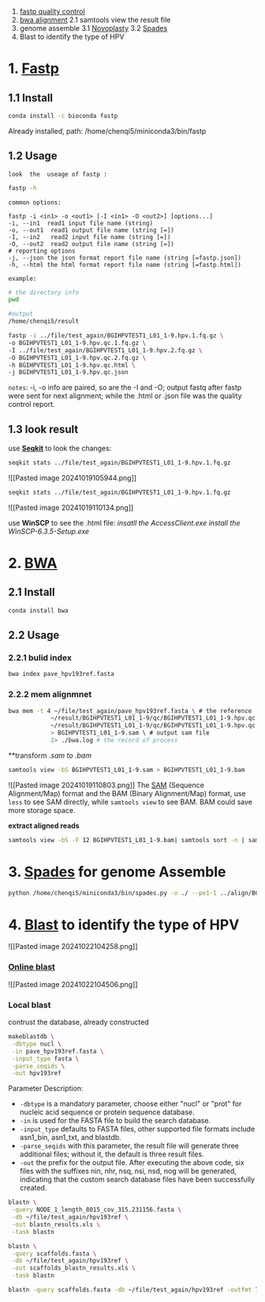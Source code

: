 1. [fastp quality control](#Fastp)
2. [bwa alignment](#BWA)
	2.1 samtools view the result file
3. genome assemble
	 3.1 [Novoplasty](https://github.com/ndierckx/NOVOPlasty)
	 3.2 [Spades](https://github.com/ablab/spades)
4. Blast to identify the type of HPV 
# 1. [Fastp](https://github.com/OpenGene/fastp/blob/master/README.md)
## 1.1 Install

```bash
conda install -c bioconda fastp
```
Already installed, path: /home/chenqi5/miniconda3/bin/fastp
## 1.2 Usage

``look  the  useage of fastp :``
```bash
fastp -h 
```

`common options:`
```
fastp -i <in1> -o <out1> [-I <in1> -O <out2>] [options...]
-i, --in1  read1 input file name (string)
-o, --out1  read1 output file name (string [=])
-I, --in2   read2 input file name (string [=])
-O, --out2  read2 output file name (string [=])
# reporting options
-j, --json the json format report file name (string [=fastp.json])
-h, --html the html format report file name (string [=fastp.html])
```

`example:`
```bash
# the directory info
pwd
```

```bash
#output
/home/chenqi5/result
```

```bash
fastp -i ../file/test_again/BGIHPVTEST1_L01_1-9.hpv.1.fq.gz \
-o BGIHPVTEST1_L01_1-9.hpv.qc.1.fq.gz \
-I ../file/test_again/BGIHPVTEST1_L01_1-9.hpv.2.fq.gz \
-O BGIHPVTEST1_L01_1-9.hpv.qc.2.fq.gz \
-h BGIHPVTEST1_L01_1-9.hpv.qc.html \
-j BGIHPVTEST1_L01_1-9.hpv.qc.json
```

`notes`:
-i, -o info are paired, so are the -I and -O;
output fastq after fastp were sent for next alignment; while the .html or .json file was the quality control report. 
## 1.3 look result 

use [**Seqkit**](https://bioinf.shenwei.me/seqkit/) to look the changes:
```bash 
seqkit stats ../file/test_again/BGIHPVTEST1_L01_1-9.hpv.1.fq.gz
```
![[Pasted image 20241019105944.png]]

```bash 
seqkit stats ../file/test_again/BGIHPVTEST1_L01_1-9.hpv.1.fq.gz
```
![[Pasted image 20241019110134.png]]

use **WinSCP** to see the .html file:
	*insatll the AccessClient.exe*
	*install the WinSCP-6.3.5-Setup.exe*

# 2. [BWA](https://bio-bwa.sourceforge.net/bwa.shtml#3)
## 2.1 Install

```bash
conda install bwa
```
## 2.2 Usage
### 2.2.1 bulid index
```bash
bwa index pave_hpv193ref.fasta
```
### 2.2.2 mem alignmnet
```bash
bwa mem -t 4 ~/file/test_again/pave_hpv193ref.fasta \ # the reference 
            ~/result/BGIHPVTEST1_L01_1-9/qc/BGIHPVTEST1_L01_1-9.hpv.qc.1.fq.gz \ # reads1 path
            ~/result/BGIHPVTEST1_L01_1-9/qc/BGIHPVTEST1_L01_1-9.hpv.qc.2.fq.gz \ # reads2 path 
            > BGIHPVTEST1_L01_1-9.sam \ # output sam file
            2> ./bwa.log # the record of process
```

**transform  *.sam to *.bam**
```bash
samtools view -bS BGIHPVTEST1_L01_1-9.sam > BGIHPVTEST1_L01_1-9.bam
```

![[Pasted image 20241019110803.png]]
The [SAM](https://samtools.github.io/hts-specs/SAMv1.pdf) (Sequence Alignment/Map) format and the BAM (Binary Alignment/Map) format, use `less` to see SAM directly, while `samtools view` to see BAM. BAM could save more storage space.

**extract aligned reads**
```bash
samtools view -bS -F 12 BGIHPVTEST1_L01_1-9.bam| samtools sort -n | samtools fastq -1 BGIHPVTEST1_L01_1-9.hpv.map.1.fq -2 BGIHPVTEST1_L01_1-9.hpv.map.2.fq
```


# 3. [Spades](https://ablab.github.io/spades/getting-started.html) for genome Assemble
```bash
python /home/chenqi5/miniconda3/bin/spades.py -o ./ --pe1-1 ../align/BGIHPVTEST1_L01_1-9.hpv.map.1.fq --pe1-2 ../align/BGIHPVTEST1_L01_1-9.hpv.map.2.fq -t 4
```


# 4. [Blast](https://www.ncbi.nlm.nih.gov/books/NBK279684/#appendices.Options_for_the_commandline_a) to identify the type of HPV


![[Pasted image 20241022104258.png]]

### [Online blast ](https://blast.ncbi.nlm.nih.gov/Blast.cgi)
![[Pasted image 20241022104506.png]]



### Local blast
contrust the database, already constructed
```bash
makeblastdb \
 -dbtype nucl \
 -in pave_hpv193ref.fasta \
 -input_type fasta \
 -parse_seqids \
 -out hpv193ref
```
Parameter Description:
- `-dbtype` is a mandatory parameter, choose either "nucl" or "prot" for nucleic acid sequence or protein sequence database.
- `-in` is used for the FASTA file to build the search database.
- `-input_type` defaults to FASTA files, other supported file formats include asn1_bin, asn1_txt, and blastdb.
- `-parse_seqids` with this parameter, the result file will generate three additional files; without it, the default is three result files.
- `-out` the prefix for the output file.
After executing the above code, six files with the suffixes nin, nhr, nsq, nsi, nsd, nog will be generated, indicating that the custom search database files have been successfully created.

```bash
blastn \
 -query NODE_1_length_8015_cov_315.231156.fasta \
 -db ~/file/test_again/hpv193ref \
 -out blastn_results.xls \
 -task blastn
```


```bash
blastn \
 -query scaffolds.fasta \
 -db ~/file/test_again/hpv193ref \
 -out scaffolds_blastn_results.xls \
 -task blastn
```

```bash
blastn -query scaffolds.fasta -db ~/file/test_again/hpv193ref -outfmt 7 -out scaffolds_blastn_results.txt
```

